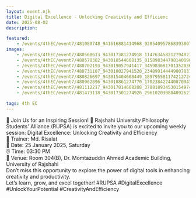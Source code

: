 ```yaml
---
layout: event.njk
title: Digital Excellence - Unlocking Creativity and Efficienc
date: 2025-08-02
description: 

featured:
    - /events/4thEC/event7/481080748_941616881414968_9205409578683938078_n.jpg
images:
    - /events/4thEC/event7/480568613_943017381274918_1147634582127940239_n.jpg 
    - /events/4thEC/event7/480578382_943018544608135_815898344798140090_n.jpg 
    - /events/4thEC/event7/480702193_943019057941417_3459836817013520365_n.jpg 
    - /events/4thEC/event7/480731107_943018027941520_2348991444490078375_n.jpg 
    - /events/4thEC/event7/480826697_943015404608449_1897955811742127241_n.jpg 
    - /events/4thEC/event7/480962896_943018861274770_1702384224408709438_n.jpg 
    - /events/4thEC/event7/481112217_943017814608208_3788189345301549745_n.jpg 
    - /events/4thEC/event7/481473118_943017301274926_2961020308840926234_n.jpg

tags: 4th EC
---
```

🌟 Join Us for an Inspiring Session! 🌟 
Rajshahi University Philosophy Students' Alliance (RUPSA) is excited to invite you to our upcoming weekly session:
Digital Excellence: Unlocking Creativity and Efficiency  
📌 Trainer: Md. Risalat  
📅 Date: 25 January 2025, Saturday  
⏰ Time: 03:30 PM  
📍 Venue: Room 304(B), Dr. Momtazuddin Ahmed Academic Building, University of Rajshahi  
Don’t miss this opportunity to explore the power of digital tools in enhancing creativity and productivity.   
Let’s learn, grow, and excel together! 
#RUPSA #DigitalExcellence #UnlockYourPotential #CreativityAndEfficiency